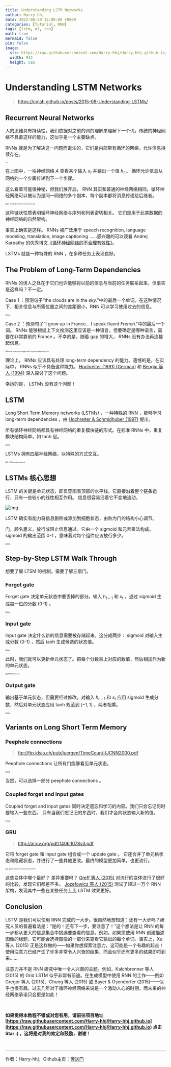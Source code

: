 ```yaml
---
title: Understanding LSTM Networks
author: Harry-hhj
date: 2022-06-29 12:00:00 +0800
categories: [Tutorial, RNN]
tags: [lstm, ml, rnn]
math: true
mermaid: false
pin: false
image:
  src: https://raw.githubusercontent.com/Harry-hhj/Harry-hhj.github.io/master/_posts/2022-06-29-Understanding-LSTM-Networks.assets/cover.png
  width: 942
  height: 592
---
```


# Understanding LSTM Networks

>   https://colah.github.io/posts/2015-08-Understanding-LSTMs/

## Recurrent Neural Networks

人的思维具有持续性，我们依据对之前的词的理解来理解下一个词。传统的神经网络不具备这样的能力，这似乎是一个主要缺点。

RNNs 就是为了解决这一问题而诞生的，它们是内部带有循环的网络，允许信息持续存在。

<img src="https://raw.githubusercontent.com/Harry-hhj/Harry-hhj.github.io/master/_posts/2022-06-29-Understanding-LSTM-Networks.assets/RNN-rolled.png" alt="img" style="zoom:20%;" />

在上图中，一块神经网络 $A$ 查看某个输入 $x_t$ 并输出一个值 $h_t$ 。 循环允许信息从网络的一个步骤传递到下一个步骤。

这么看着可能很神秘，但我们展开后， RNN 其实和普通的神经网络相同。循环神经网络可以被认为是同一网络的多个副本，每个副本都将消息传递给后继者。

<img src="https://raw.githubusercontent.com/Harry-hhj/Harry-hhj.github.io/master/_posts/2022-06-29-Understanding-LSTM-Networks.assets/RNN-unrolled.png" alt="An unrolled recurrent neural network." style="zoom:36%;" />

这种链状性质表明循环神经网络与序列和列表密切相关。 它们是用于此类数据的神经网络的自然架构。

事实上确实是这样。 RNNs 被广泛用于 speech recognition, language modeling, translation, image captioning ……感兴趣的可以观看 Andrej Karpathy 的优秀博文[《循环神经网络的不合理有效性》](http://karpathy.github.io/2015/05/21/rnn-effectiveness/)。

LSTMs 就是一种特殊的 RNN ，在多种任务上表现良好。

## The Problem of Long-Term Dependencies

RNNs 的诱人之处在于它们也许能够将以前的信息与当前的任务联系起来，但事实是这样吗？不一定。

Case 1 ：预测句子“the clouds are in the *sky*.”中的最后一个单词。在这种情况下，相关信息与所需位置之间的差距很小，RNN 可以学习使用过去的信息。

<img src="https://raw.githubusercontent.com/Harry-hhj/Harry-hhj.github.io/master/_posts/2022-06-29-Understanding-LSTM-Networks.assets/RNN-shorttermdepdencies.png" alt="img" style="zoom:36%;" />

Case 2 ：预测句子“I grew up in France… I speak fluent *French*.”中的最后一个词。 RNNs 能够根据上下文推测这里应该是一种语言，但要确定是哪种语言，需要在非常靠前的 France 。不幸的是，随着 gap 的增大， RNNs 没有办法再连接起信息。

<img src="https://raw.githubusercontent.com/Harry-hhj/Harry-hhj.github.io/master/_posts/2022-06-29-Understanding-LSTM-Networks.assets/RNN-longtermdependencies.png" alt="Neural networks struggle with long term dependencies." style="zoom:36%;" />

理论上， RNNs 应该具有处理 long-term dependency 的能力。遗憾的是，在实际中， RNNs 似乎不具备这种能力。 [Hochreiter (1991) [German]](http://people.idsia.ch/~juergen/SeppHochreiter1991ThesisAdvisorSchmidhuber.pdf) 和 [Bengio 等人 (1994)](http://www-dsi.ing.unifi.it/~paolo/ps/tnn-94-gradient.pdf) 深入探讨了这个问题。

幸运的是， LSTMs 没有这个问题！

## LSTM

Long Short Term Memory networks (LSTMs) ，一种特殊的 RNN ，能够学习 long-term dependencies ，由 [Hochreiter & Schmidhuber (1997)](http://www.bioinf.jku.at/publications/older/2604.pdf) 提出。

所有循环神经网络都具有神经网络的重复模块链的形式。在标准 RNNs 中，重复模块结构简单，如 tanh 层。

<img src="https://raw.githubusercontent.com/Harry-hhj/Harry-hhj.github.io/master/_posts/2022-06-29-Understanding-LSTM-Networks.assets/LSTM3-SimpleRNN.png" alt="img" style="zoom:36%;" />

LSTMs 拥有四层神经网络，以特殊的方式交互。

<img src="https://raw.githubusercontent.com/Harry-hhj/Harry-hhj.github.io/master/_posts/2022-06-29-Understanding-LSTM-Networks.assets/LSTM3-chain.png" alt="A LSTM neural network." style="zoom:36%;" />

## LSTMs 核心思想

LSTM 的关键是单元状态，即贯穿图表顶部的水平线。它直接沿着整个链条运行，只有一些较小的线性相互作用。 信息很容易沿着它不变地流动。

![img](https://raw.githubusercontent.com/Harry-hhj/Harry-hhj.github.io/master/_posts/2022-06-29-Understanding-LSTM-Networks.assets/LSTM3-C-line.png)

LSTM 确实有能力将信息删除或添加到细胞状态，由称为门的结构小心调节。

门，顾名思义，放行或阻止信息通过。它由一个 sigmoid 和元素乘法构成。 sigmoid 的输出范围 0-1 ，意味着对每个组件应该放行多少。

<img src="https://raw.githubusercontent.com/Harry-hhj/Harry-hhj.github.io/master/_posts/2022-06-29-Understanding-LSTM-Networks.assets/LSTM3-gate.png" alt="img" style="zoom:36%;" />

## Step-by-Step LSTM Walk Through

想要了解 LTSM 的机制，需要了解三扇门。

### Forget gate

Forget gate 决定单元状态中要丢掉的部分。输入 $h_{t-1}$ 和 $x_t$ ，通过 sigmoid 生成每一位的分数 (0-1) 。

<img src="https://raw.githubusercontent.com/Harry-hhj/Harry-hhj.github.io/master/_posts/2022-06-29-Understanding-LSTM-Networks.assets/LSTM3-focus-f.png" alt="img" style="zoom:36%;" />

### Input gate

Input gate 决定什么新的信息需要被存储起来。这分成两步： sigmoid 对输入生成分数 (0-1) ，然后 tanh 生成候选的状态值。

<img src="https://raw.githubusercontent.com/Harry-hhj/Harry-hhj.github.io/master/_posts/2022-06-29-Understanding-LSTM-Networks.assets/LSTM3-focus-i.png" alt="img" style="zoom:36%;" />

此时，我们就可以更新单元状态了。把每个分数乘上对应的数值，然后相加作为新的单元状态。

<img src="https://raw.githubusercontent.com/Harry-hhj/Harry-hhj.github.io/master/_posts/2022-06-29-Understanding-LSTM-Networks.assets/LSTM3-focus-C.png" alt="LSTM3-focus-C" style="zoom:36%;" />

### Output gate

输出基于单元状态，但需要经过修改。对输入 $h_{t-1}$ 和 $x_t$ 应用 sigmoid 生成分数，然后对单元状态应用 tanh 规范到 $[-1,1]$ ，两者相乘。

<img src="https://raw.githubusercontent.com/Harry-hhj/Harry-hhj.github.io/master/_posts/2022-06-29-Understanding-LSTM-Networks.assets/LSTM3-focus-o.png" alt="img" style="zoom:36%;" />

## Variants on Long Short Term Memory

### Peephole connections

>   ftp://ftp.idsia.ch/pub/juergen/TimeCount-IJCNN2000.pdf

Peephole connections 让所有门能够看见单元状态。

<img src="https://raw.githubusercontent.com/Harry-hhj/Harry-hhj.github.io/master/_posts/2022-06-29-Understanding-LSTM-Networks.assets/LSTM3-var-peepholes.png" alt="img" style="zoom:36%;" />

当然，可以选择一部分 peephole connections 。

### Coupled forget and input gates

Coupled forget and input gates 同时决定遗忘和学习的内容。我们只会忘记何时要输入一些东西。 只有当我们忘记旧的东西时，我们才会向状态输入新的值。

<img src="https://raw.githubusercontent.com/Harry-hhj/Harry-hhj.github.io/master/_posts/2022-06-29-Understanding-LSTM-Networks.assets/LSTM3-var-tied.png" alt="img" style="zoom:36%;" />

### GRU

>   http://arxiv.org/pdf/1406.1078v3.pdf

它将 forget gate 和 input gate 组合成一个 update gate 。 它还合并了单元格状态和隐藏状态，并进行了一些其他更改。最终的模型更加简单，也更流行。

<img src="https://raw.githubusercontent.com/Harry-hhj/Harry-hhj.github.io/master/_posts/2022-06-29-Understanding-LSTM-Networks.assets/LSTM3-var-GRU.png" alt="A gated recurrent unit neural network." style="zoom:36%;" />

这些变体中哪个最好？ 差异重要吗？ [Greff 等人 (2015)](http://arxiv.org/pdf/1503.04069.pdf) 对流行的变体进行了很好的比较，发现它们都差不多。 [Jozefowicz 等人 (2015)](http://jmlr.org/proceedings/papers/v37/jozefowicz15.pdf) 测试了超过一万个 RNN 架构，发现其中一些在某些任务上比 LSTM 效果更好。

## Conclusion

LSTM 是我们可以使用 RNN 完成的一大步。很自然地想知道：还有一大步吗？研究人员的普遍看法是：“是的！还有下一步，要注意了！”这个想法是让 RNN 的每一步都从更大的信息集合中挑选要查看的信息。例如，如果您使用 RNN 创建描述图像的标题，它可能会选择图像的一部分来查看它输出的每个单词。事实上，Xu 等人 (2015) 正是这样做的——如果你想探索注意力，这可能是一个有趣的起点！使用注意力已经产生了许多非常令人兴奋的结果，而且似乎还有更多的结果即将到来……

注意力并不是 RNN 研究中唯一令人兴奋的主题。例如，Kalchbrenner 等人 (2015) 的 Grid LSTM 似乎非常有前途。在生成模型中使用 RNN 的工作——例如 Gregor 等人 (2015)、Chung 等人 (2015) 或 Bayer & Osendorfer (2015)——似乎也很有趣。过去几年对于循环神经网络来说是一个激动人心的时期，而未来的神经网络承诺只会更是如此！





<br/>

**如果觉得本教程不错或对您有用，请前往项目地址 [https://raw.githubusercontent.com/Harry-hhj/Harry-hhj.github.io](https://raw.githubusercontent.com/Harry-hhj/Harry-hhj.github.io) 点击 Star :) ，这将是对我的肯定和鼓励，谢谢！**

<br/>



---

作者：Harry-hhj，Github主页：[传送门](https://raw.githubusercontent.com/Harry-hhj)

